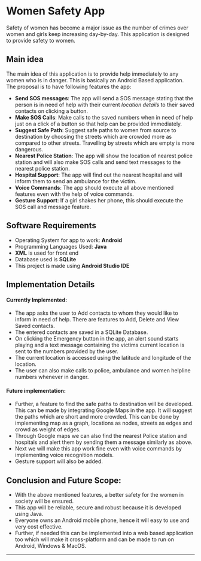 # Women Safety App
Safety of women has become a major issue as the number of crimes over women and girls keep increasing day-by-day. This application is designed to provide safety to women.

## Main idea
The main idea of this application is to provide help immediately to any women who is in danger. This is basically an Android Based application. The proposal is to have following features the app:
- **Send SOS messages**: The app will send a SOS message stating that the person is in need of help with their current _location details_ to their saved contacts on clicking a button.
- **Make SOS Calls**: Make calls to the saved numbers when in need of help just on a click of a button so that help can be provided immediately.
- **Suggest Safe Path**: Suggest safe paths to women from source to destination by choosing the streets which are crowded more as compared to other streets. Travelling by streets which are empty is more dangerous.
- **Nearest Police Station**: The app will show the location of nearest police station and will also make SOS calls and send text messages to the nearest police station.
- **Hospital Support**: The app will find out the nearest hospital and will inform them to send an ambulance for the victim.
- **Voice Commands**: The app should execute all above mentioned features even with the help of voice commands.
- **Gesture Support**: If a girl shakes her phone, this should execute the SOS call and message feature.


## Software Requirements

- Operating System for app to work: **Android**
- Programming Languages Used: **Java**
- **XML** is used for front end
- Database used is **SQLite**
- This project is made using **Android Studio IDE**

## Implementation Details
#### Currently Implemented:
- The app asks the user to Add contacts to whom they would like to inform in need of help. There are features to Add, Delete and View Saved contacts.
- The entered contacts are saved in a SQLite Database.
- On clicking the Emergency button in the app, an alert sound starts playing and a text message containing the victims current location is sent to the numbers provided by the user.
- The current location is accessed using the latitude and longitude of the location.
- The user can also make calls to police, ambulance and women helpline numbers whenever in danger.

#### Future implementation:
- Further, a feature to find the safe paths to destination will be developed. This can be made by integrating Google Maps in the app. It will suggest the paths which are short and more crowded. This can be done by implementing map as a graph, locations as nodes, streets as edges and crowd as weight of edges. 
- Through Google maps we can also find the nearest Police station and hospitals and alert them by sending them a message similarly as above.
- Next we will make this app work fine even with voice commands by implementing voice recognition models.
- Gesture support will also be added.

## Conclusion and Future Scope:
- With the above mentioned features, a better safety for the women in society will be ensured.
- This app will be reliable, secure and robust because it is developed using Java.
- Everyone owns an Android mobile phone, hence it will easy to use and very cost effective.
- Further, if needed this can be implemented into a web based application too which will make it cross-platform and can be made to run on Android, Windows & MacOS.
-------

